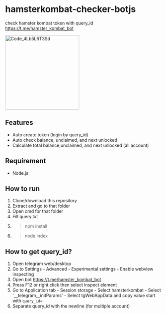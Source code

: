 # hamsterkombat-checker-botjs

check hamster kombat token with query_id https://t.me/hamster_kombat_bot

<img width="238" alt="Code_4Lb5L6T3Sd" src="https://github.com/user-attachments/assets/d7b66d3f-a84a-4fbf-8bfd-25d5a9577750">

## Features
- Auto create token (login by query_id)
- Auto check balance, unclaimed, and next unlocked
- Calculate total balance,unclaimed, and next unlocked (all account)

## Requirement
- Node.js

## How to run
1. Clone/download this repository
2. Extract and go to that folder
3. Open cmd for that folder
4. Fill query.txt
5. > npm install
6. > node index

## How to get query_id?
1. Open telegram web/desktop
2. Go to Settings - Advanced - Experimental settings - Enable webview inspecting
3. Open bot https://t.me/hamster_kombat_bot
4. Press F12 or right click then select inspect element
5. Go to Application tab - Session storage - Select hamsterkombat - Select '__telegram__initParams' - Select tgWebAppData and copy value start with ```query_id=```
6. Separate query_id with the newline (for multiple account)
